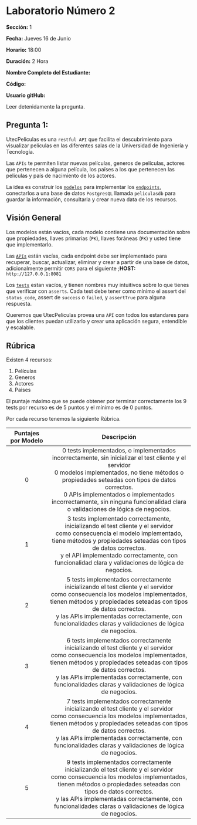 # Laboratorio Número 2

<b>Sección:</b> 1

<b>Fecha:</b> Jueves 16 de Junio

<b>Horario:</b> 18:00

<b>Duración:</b> 2 Hora

<b>Nombre Completo del Estudiante:</b>

<b>Código:</b>

<b>Usuario gitHub:</b>

Leer detenidamente la pregunta. 

## <b>Pregunta 1:</b> 

UtecPeliculas es una `restful API` que facilita el descubrimiento para visualizar películas en las diferentes salas de la Universidad de Ingeniería y Tecnología. 

Las `APIs` te permiten listar nuevas películas, generos de películas, actores que pertenecen a alguna película, los países a los que pertenecen las peliculas y país de nacimiento de los actores.

La idea es construir los [`modelos`](./pregunta1/backend/models.py) para implementar los [`endpoints`](./pregunta1/backend/server/__init__.py), conectarlos a una base de datos `PostgresQL` llamada `peliculasdb` para guardar la información, consultarla y crear nueva data de los recursos.

## Visión General

Los modelos están vacíos, cada modelo contiene una documentación sobre que propiedades, llaves primarias (`PK`), llaves foráneas (`FK`) y usted tiene que implementarlo.

Las [`APIs`](./pregunta1/backend/server/__init__.py) están vacías, cada endpoint debe ser implementado para recuperar, buscar, actualizar, eliminar y crear a partir de una base de datos, adicionalmente permitir `CORS` para el siguiente ;<b>HOST:</b> `http://127.0.0.1:8081`

Los [`tests`](./pregunta1/backend/test_peliculas_api.py) estan vacíos, y tienen nombres muy intuitivos sobre lo que tienes que verificar con `asserts`. Cada test debe tener como mínimo el assert del `status_code`, assert de `success` o `failed`, y `assertTrue` para alguna respuesta.

Queremos que UtecPeliculas provea una `API` con todos los estandares para que los clientes puedan utilizarlo y crear una aplicación segura, entendible y escalable.


## Rúbrica

Existen 4 recursos: 
<ol>
    <li>Películas</li>
    <li>Generos</li>
    <li>Actores</li>
    <li>Paises</li>
</ol>

El puntaje máximo que se puede obtener por terminar correctamente los 9 tests por recurso es de 5 puntos y el mínimo es de 0 puntos.

Por cada recurso tenemos la siguiente Rúbrica.

| Puntajes por Modelo |                                                                                                                                                                Descripción                                                                                                                                                                |
|:-------------------:|:-----------------------------------------------------------------------------------------------------------------------------------------------------------------------------------------------------------------------------------------------------------------------------------------------------------------------------------------:|
|          0          | 0 tests implementados, o implementados incorrectamente, sin inicializar el test cliente y el servidor<br> 0 modelos implementados, no tiene métodos o propiedades seteadas con tipos de datos correctos.<br> 0 APIs implementados o implementados incorrectamente, sin ninguna funcionalidad clara o validaciones de lógica de negocios.  |
|          1          | 3 tests implementado correctamente, inicializando el test cliente y el servidor<br> como consecuencia el modelo implementado, tiene métodos y propiedades seteadas con tipos de datos correctos.<br> y el API implementado correctamente, con funcionalidad clara y validaciones de lógica de negocios.                                   |
|          2          | 5 tests implementados correctamente inicializando el test cliente y el servidor<br> como consecuencia los modelos implementados, tienen métodos y propiedades seteadas con tipos de datos correctos.<br> y las APIs implementadas correctamente, con funcionalidades claras y validaciones de lógica de negocios.                         |
|          3          | 6 tests implementados correctamente inicializando el test cliente y el servidor<br> como consecuencia los modelos implementados, tienen métodos y propiedades seteadas con tipos de datos correctos.<br> y las APIs implementadas correctamente, con funcionalidades claras y validaciones de lógica de negocios.                         |
|          4          | 7 tests implementados correctamente inicializando el test cliente y el servidor<br> como consecuencia los modelos implementados, tienen métodos y propiedades seteadas con tipos de datos correctos.<br> y las APIs implementadas correctamente, con funcionalidades claras y validaciones de lógica de negocios.                         |
|          5          | 9 tests implementados correctamente inicializando el test cliente y el servidor<br> como consecuencia los modelos implementados, tienen métodos o propiedades seteadas con tipos de datos correctos.<br> y las APIs implementadas correctamente, con funcionalidades claras o validaciones de lógica de negocios.                         |